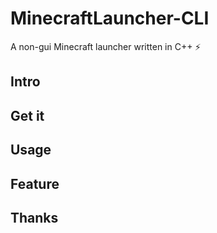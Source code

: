 # MinecraftLauncher-CLI

A non-gui Minecraft launcher written in C++ ⚡

## Intro

## Get it

## Usage

## Feature

## Thanks
